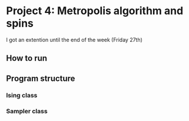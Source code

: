 # Project 4: Metropolis algorithm and spins
I got an extention until the end of the week (Friday 27th)

## How to run

## Program structure
### Ising class
### Sampler class
